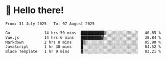 # 👋 Hello there!

<!--START_SECTION:waka-->

```txt
From: 31 July 2025 - To: 07 August 2025

Go               14 hrs 50 mins  ██████████▒░░░░░░░░░░░░░░   40.85 %
Vue.js           14 hrs 6 mins   █████████▓░░░░░░░░░░░░░░░   38.84 %
Markdown         2 hrs 8 mins    █▒░░░░░░░░░░░░░░░░░░░░░░░   05.90 %
JavaScript       1 hr 38 mins    █░░░░░░░░░░░░░░░░░░░░░░░░   04.52 %
Blade Template   1 hr 9 mins     ▓░░░░░░░░░░░░░░░░░░░░░░░░   03.21 %
```

<!--END_SECTION:waka-->
